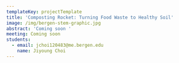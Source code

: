 ```yaml
---
templateKey: projectTemplate
title: 'Composting Rocket: Turning Food Waste to Healthy Soil'
image: /img/bergen-stem-graphic.jpg
abstract: 'Coming soon '
meeting: Coming soon
students:
  - email: jchoi120483@me.bergen.edu
    name: Jiyoung Choi
---
```


